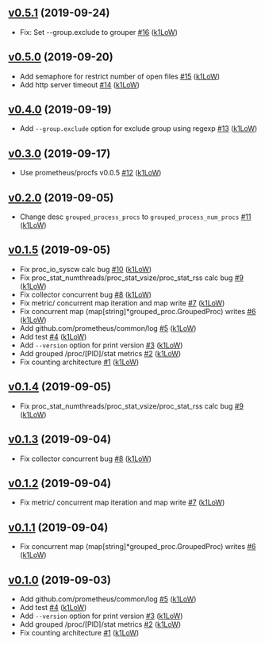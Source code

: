 ## [v0.5.1](https://github.com/k1LoW/grouped_process_exporter/compare/v0.5.0...v0.5.1) (2019-09-24)

* Fix: Set --group.exclude to grouper [#16](https://github.com/k1LoW/grouped_process_exporter/pull/16) ([k1LoW](https://github.com/k1LoW))

## [v0.5.0](https://github.com/k1LoW/grouped_process_exporter/compare/v0.4.0...v0.5.0) (2019-09-20)

* Add semaphore for restrict number of open files [#15](https://github.com/k1LoW/grouped_process_exporter/pull/15) ([k1LoW](https://github.com/k1LoW))
* Add http server timeout [#14](https://github.com/k1LoW/grouped_process_exporter/pull/14) ([k1LoW](https://github.com/k1LoW))

## [v0.4.0](https://github.com/k1LoW/grouped_process_exporter/compare/v0.3.0...v0.4.0) (2019-09-19)

* Add `--group.exclude` option for exclude group using regexp [#13](https://github.com/k1LoW/grouped_process_exporter/pull/13) ([k1LoW](https://github.com/k1LoW))

## [v0.3.0](https://github.com/k1LoW/grouped_process_exporter/compare/v0.2.0...v0.3.0) (2019-09-17)

* Use prometheus/procfs v0.0.5 [#12](https://github.com/k1LoW/grouped_process_exporter/pull/12) ([k1LoW](https://github.com/k1LoW))

## [v0.2.0](https://github.com/k1LoW/grouped_process_exporter/compare/v0.1.5...v0.2.0) (2019-09-05)

* Change desc `grouped_process_procs` to `grouped_process_num_procs` [#11](https://github.com/k1LoW/grouped_process_exporter/pull/11) ([k1LoW](https://github.com/k1LoW))

## [v0.1.5](https://github.com/k1LoW/grouped_process_exporter/compare/v0.1.4...v0.1.5) (2019-09-05)

* Fix proc_io_syscw calc bug [#10](https://github.com/k1LoW/grouped_process_exporter/pull/10) ([k1LoW](https://github.com/k1LoW))
* Fix proc_stat_numthreads/proc_stat_vsize/proc_stat_rss calc bug [#9](https://github.com/k1LoW/grouped_process_exporter/pull/9) ([k1LoW](https://github.com/k1LoW))
* Fix collector concurrent bug [#8](https://github.com/k1LoW/grouped_process_exporter/pull/8) ([k1LoW](https://github.com/k1LoW))
* Fix metric/ concurrent map iteration and map write [#7](https://github.com/k1LoW/grouped_process_exporter/pull/7) ([k1LoW](https://github.com/k1LoW))
* Fix concurrent map (map[string]*grouped_proc.GroupedProc) writes [#6](https://github.com/k1LoW/grouped_process_exporter/pull/6) ([k1LoW](https://github.com/k1LoW))
* Add github.com/prometheus/common/log [#5](https://github.com/k1LoW/grouped_process_exporter/pull/5) ([k1LoW](https://github.com/k1LoW))
* Add test [#4](https://github.com/k1LoW/grouped_process_exporter/pull/4) ([k1LoW](https://github.com/k1LoW))
* Add `--version` option for print version [#3](https://github.com/k1LoW/grouped_process_exporter/pull/3) ([k1LoW](https://github.com/k1LoW))
* Add grouped /proc/[PID]/stat metrics [#2](https://github.com/k1LoW/grouped_process_exporter/pull/2) ([k1LoW](https://github.com/k1LoW))
* Fix counting architecture [#1](https://github.com/k1LoW/grouped_process_exporter/pull/1) ([k1LoW](https://github.com/k1LoW))

## [v0.1.4](https://github.com/k1LoW/grouped_process_exporter/compare/v0.1.3...v0.1.4) (2019-09-05)

* Fix proc_stat_numthreads/proc_stat_vsize/proc_stat_rss calc bug [#9](https://github.com/k1LoW/grouped_process_exporter/pull/9) ([k1LoW](https://github.com/k1LoW))

## [v0.1.3](https://github.com/k1LoW/grouped_process_exporter/compare/v0.1.2...v0.1.3) (2019-09-04)

* Fix collector concurrent bug [#8](https://github.com/k1LoW/grouped_process_exporter/pull/8) ([k1LoW](https://github.com/k1LoW))

## [v0.1.2](https://github.com/k1LoW/grouped_process_exporter/compare/v0.1.1...v0.1.2) (2019-09-04)

* Fix metric/ concurrent map iteration and map write [#7](https://github.com/k1LoW/grouped_process_exporter/pull/7) ([k1LoW](https://github.com/k1LoW))

## [v0.1.1](https://github.com/k1LoW/grouped_process_exporter/compare/v0.1.0...v0.1.1) (2019-09-04)

* Fix concurrent map (map[string]*grouped_proc.GroupedProc) writes [#6](https://github.com/k1LoW/grouped_process_exporter/pull/6) ([k1LoW](https://github.com/k1LoW))

## [v0.1.0](https://github.com/k1LoW/grouped_process_exporter/compare/0b50674837e9...v0.1.0) (2019-09-03)

* Add github.com/prometheus/common/log [#5](https://github.com/k1LoW/grouped_process_exporter/pull/5) ([k1LoW](https://github.com/k1LoW))
* Add test [#4](https://github.com/k1LoW/grouped_process_exporter/pull/4) ([k1LoW](https://github.com/k1LoW))
* Add `--version` option for print version [#3](https://github.com/k1LoW/grouped_process_exporter/pull/3) ([k1LoW](https://github.com/k1LoW))
* Add grouped /proc/[PID]/stat metrics [#2](https://github.com/k1LoW/grouped_process_exporter/pull/2) ([k1LoW](https://github.com/k1LoW))
* Fix counting architecture [#1](https://github.com/k1LoW/grouped_process_exporter/pull/1) ([k1LoW](https://github.com/k1LoW))
